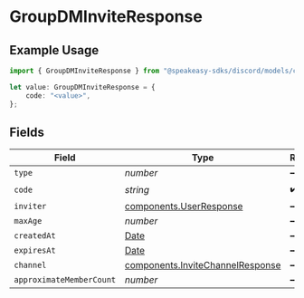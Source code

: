 # GroupDMInviteResponse

## Example Usage

```typescript
import { GroupDMInviteResponse } from "@speakeasy-sdks/discord/models/components";

let value: GroupDMInviteResponse = {
    code: "<value>",
};
```

## Fields

| Field                                                                                         | Type                                                                                          | Required                                                                                      | Description                                                                                   |
| --------------------------------------------------------------------------------------------- | --------------------------------------------------------------------------------------------- | --------------------------------------------------------------------------------------------- | --------------------------------------------------------------------------------------------- |
| `type`                                                                                        | *number*                                                                                      | :heavy_minus_sign:                                                                            | N/A                                                                                           |
| `code`                                                                                        | *string*                                                                                      | :heavy_check_mark:                                                                            | N/A                                                                                           |
| `inviter`                                                                                     | [components.UserResponse](../../models/components/userresponse.md)                            | :heavy_minus_sign:                                                                            | N/A                                                                                           |
| `maxAge`                                                                                      | *number*                                                                                      | :heavy_minus_sign:                                                                            | N/A                                                                                           |
| `createdAt`                                                                                   | [Date](https://developer.mozilla.org/en-US/docs/Web/JavaScript/Reference/Global_Objects/Date) | :heavy_minus_sign:                                                                            | N/A                                                                                           |
| `expiresAt`                                                                                   | [Date](https://developer.mozilla.org/en-US/docs/Web/JavaScript/Reference/Global_Objects/Date) | :heavy_minus_sign:                                                                            | N/A                                                                                           |
| `channel`                                                                                     | [components.InviteChannelResponse](../../models/components/invitechannelresponse.md)          | :heavy_minus_sign:                                                                            | N/A                                                                                           |
| `approximateMemberCount`                                                                      | *number*                                                                                      | :heavy_minus_sign:                                                                            | N/A                                                                                           |